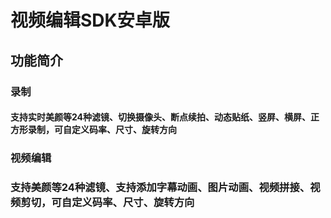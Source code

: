 
# 视频编辑SDK安卓版
## 功能简介
### 录制
#### 支持实时美颜等24种滤镜、切换摄像头、断点续拍、动态贴纸、竖屏、横屏、正方形录制，可自定义码率、尺寸、旋转方向
### 视频编辑
### 支持美颜等24种滤镜、支持添加字幕动画、图片动画、视频拼接、视频剪切，可自定义码率、尺寸、旋转方向

